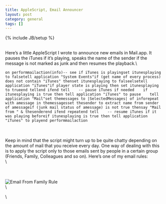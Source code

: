 ```yaml
---
title: AppleScript, Email Announcer
layout: post
category: general
tags: []
---
```

{% include JB/setup %}

\
Here’s a little AppleScript I wrote to announce new emails in Mail.app.
It pauses the iTunes if it’s playing, speaks the name of the sender if
the message is not marked as junk and then resumes the playback.\

    on performmailaction(info)-- see if iTunes is playingset itunesplaying to falsetell application "System Events"if (get name of every process) does not contain "iTunes" thenset itunesplaying to falseelsetell application "iTunes"if player state is playing then set itunesplaying to trueend tellend ifend tell    -- pause iTunes if needed    if itunesplaying is true then tell application "iTunes" to pause    tell application "Mail"set themessages to |SelectedMessages| of inforepeat with amessage in themessagesset thesender to extract name from sender of amessageif (junk mail status of amessage) is not true thensay "Mail from " & thesenderend ifend repeatend tell    -- resume iTunes if it was playing beforeif itunesplaying is true then tell application "iTunes" to playend performmailaction

\
\
Keep in mind that the script might turn up to be quite chatty depending
on the amount of mail that you receive every day. One way of dealing
with this is to apply the script only to those emails sent by people in
a certain group (Friends, Family, Colleagues and so on). Here’s one of
my email rules:\
\

\
\
![Email From Family
Rule](http://george.sudarkoff.com/storage/post-images/AnnounceFamily.png)\
\

\

